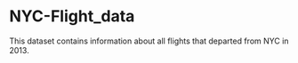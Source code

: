 # NYC-Flight_data
This dataset contains information about all flights that departed from NYC in 2013.
